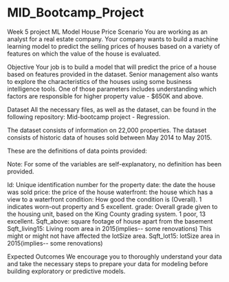 # MID_Bootcamp_Project
Week 5 project ML Model House Price
Scenario
You are working as an analyst for a real estate company. Your company wants to build a machine learning model to predict the selling prices of houses based on a variety of features on which the value of the house is evaluated.

Objective
Your job is to build a model that will predict the price of a house based on features provided in the dataset. Senior management also wants to explore the characteristics of the houses using some business intelligence tools. One of those parameters includes understanding which factors are responsible for higher property value - $650K and above.

Dataset
All the necessary files, as well as the dataset, can be found in the following repository: Mid-bootcamp project - Regression.

The dataset consists of information on 22,000 properties. The dataset consists of historic data of houses sold between May 2014 to May 2015.

These are the definitions of data points provided:

Note: For some of the variables are self-explanatory, no definition has been provided.

Id: Unique identification number for the property
date: the date the house was sold
price: the price of the house
waterfront: the house which has a view to a waterfront
condition: How good the condition is (Overall). 1 indicates worn-out property and 5 excellent.
grade: Overall grade given to the housing unit, based on the King County grading system. 1 poor, 13 excellent.
Sqft_above: square footage of house apart from the basement
Sqft_living15: Living room area in 2015(implies-- some renovations) This might or might not have affected the lotSize area.
Sqft_lot15: lotSize area in 2015(implies-- some renovations)

Expected Outcomes
We encourage you to thoroughly understand your data and take the necessary steps to prepare your data for modeling before building exploratory or predictive models.
